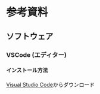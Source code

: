 # 参考資料

## ソフトウェア

### VSCode (エディター)
#### インストール方法
[Visual Studio Code](https://code.visualstudio.com/)からダウンロード
